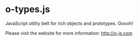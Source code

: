 o-types.js
====

JavaScript utility belt for rich objects and prototypes. Ooooh!

Please visit the website for more information: http://o-js.com
